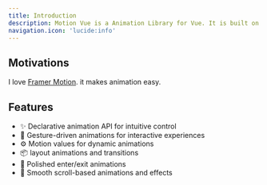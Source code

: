 ```yaml
---
title: Introduction
description: Motion Vue is a Animation Library for Vue. It is built on top of Motion.
navigation.icon: 'lucide:info'
---
```


## Motivations

I love [Framer Motion](https://motion.dev/). it makes animation easy.

## Features

- :sparkles: Declarative animation API for intuitive control
- :wave: Gesture-driven animations for interactive experiences
- :gear: Motion values for dynamic animations
- :package: layout animations and transitions
- :door: Polished enter/exit animations
- :scroll: Smooth scroll-based animations and effects
